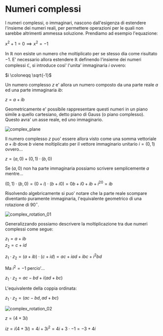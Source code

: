 # Numeri complessi  

I numeri complessi, o immaginari, nascono dall'esigenza di estendere l'insieme dei numeri reali, per permettere operazioni per le quali non sarebbe altrimenti ammessa soluzione. Prendiamo ad esempio l'equazione:  

$x^2 + 1 = 0 \implies x^2 = -1$  

In $\mathbb{R}$ non esiste un numero che moltiplicato per se stesso dia come risultato $-1$. E' necessario allora estendere $\mathbb{R}$ definendo l'insieme dei numeri complessi $\mathbb{C}$, si introduce cosi' l'unita' immaginaria $i$ ovvero:  

$i \coloneqq \sqrt{-1}$  

Un numero complesso $z$ e' allora un numero composto da una parte reale $a$ ed una parte immaginaria $ib$:  

$z = a + ib$  

Geometricamente e' possibile rappresentare questi numeri in un piano simile a quello cartesiano, detto piano di Gauss (o piano complesso). Questo avra' un asse reale, ed uno immaginario.  

![complex_plane](https://github.com/dennyb87/elettrotecnica-serale/assets/7195133/2939aa7d-a40f-415e-b2a3-84d1b77d24f5)  

Il numero complesso $z$ puo' essere allora visto come una somma vettoriale $a + ib$ dove $b$ viene moltiplicato per il vettore immaginario unitario $i = (0, 1)$ ovvero...  

$z = (a, 0) + (0, 1) \cdot (b, 0)$  

Se $(a, 0)$ non ha parte immaginaria possiamo scrivere semplicemente $a$ mentre...  

$(0, 1) \cdot (b, 0) = (0 + i) \cdot (b + i0) = 0b + i0 + ib + i^20 = ib$  

Risolvendo algebricamente si puo' notare che la parte reale scompare diventanto puramente immaginaria, l'equivalente geometrico di una rotazione di $90^\circ$.  

![complex_rotation_01](https://github.com/dennyb87/elettrotecnica-serale/assets/7195133/cc1d5c72-1d5e-4b35-95db-d15334c87162)  

Generalizzando possiamo descrivere la moltiplicazione tra due numeri complessi come segue:  

$z_1 = a + ib$  
$z_2 = c + id$  

$z_1 \cdot z_2 = (a + ib) \cdot (c + id) = ac + iad + ibc + i^2bd$  

Ma $i^2 = -1$ percio'...  

$z_1 \cdot z_2 = ac - bd + i (ad + bc)$  

L'equivalente della coppia ordinata:  

$z_1 \cdot z_2 = (ac - bd, ad + bc)$  

![complex_rotation_02](https://github.com/dennyb87/elettrotecnica-serale/assets/7195133/42a160c1-0efb-408e-9b8b-09fb9fdd7b3b)  

$z = (4 +3i)$  

$iz = i(4 + 3i) = 4i + 3i^2 = 4i + 3 \cdot -1 = -3 + 4i$  
